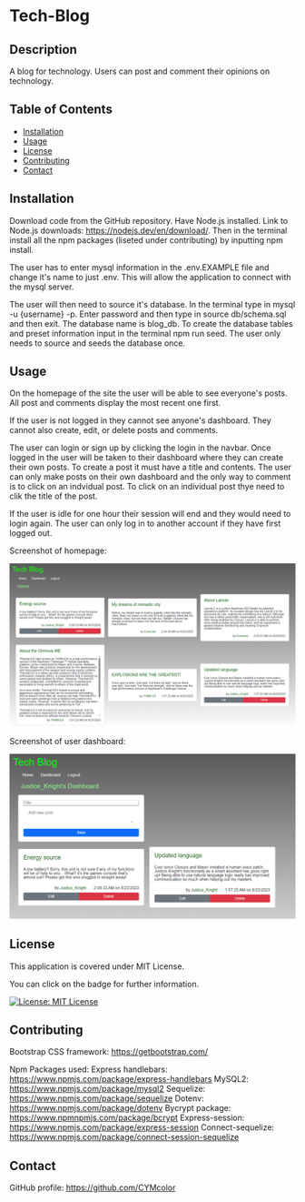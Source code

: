 # Tech-Blog

## Description
A blog for technology. Users can post and comment their opinions on technology.

## Table of Contents
- [Installation](#installation)
- [Usage](#usage)
- [License](#license)
- [Contributing](#contributing)
- [Contact](#contact)

## Installation
Download code from the GitHub repository. Have Node.js installed. Link to Node.js downloads: https://nodejs.dev/en/download/. Then in the terminal install all the npm packages (liseted under contributing) by inputting npm install. 

The user has to enter mysql information in the .env.EXAMPLE file and change it's name to just .env. This will allow the application to connect with the mysql server. 

The user will then need to source it's database. In the terminal type in mysql -u {username} -p. Enter password and then type in source db/schema.sql and then exit. The database name is blog_db. To create the database tables and preset information input in the terminal npm run seed. The user only needs to source and seeds the database once.

## Usage
On the homepage of the site the user will be able to see everyone's posts. All post and comments display the most recent one first.

If the user is not logged in they cannot see anyone's dashboard. They cannot also create, edit, or delete posts and comments.

The user can login or sign up by clicking the login in the navbar. Once logged in the user will be taken to their dashboard where they can create their own posts. To create a post it must have a title and contents. The user can only make posts on their own dashboard and the only way to comment is to click on an indvidual post. To click on an individual post thye need to clik the title of the post. 

If the user is idle for one hour their session will end and they would need to login again. The user can only log in to another account if they have first logged out.

Screenshot of homepage: 

![the blog's homepage](./public/images/home.PNG)

Screenshot of user dashboard: 

![the blog's dashboard](./public/images/dashboard.PNG)

## License
 This application is covered under MIT License.

You can click on the badge for further information.

[![License: MIT License](https://img.shields.io/badge/License-MIT_License-blue.svg)](https://opensource.org/licenses/MIT)

## Contributing
Bootstrap CSS framework: https://getbootstrap.com/

Npm Packages used:
    Express handlebars: https://www.npmjs.com/package/express-handlebars
    MySQL2: https://www.npmjs.com/package/mysql2
    Sequelize: https://www.npmjs.com/package/sequelize
    Dotenv: https://www.npmjs.com/package/dotenv
    Bycrypt package: https://www.npmnpmjs.com/package/bcrypt
    Express-session: https://www.npmjs.com/package/express-session
    Connect-sequelize: https://www.npmjs.com/package/connect-session-sequelize

## Contact
GitHub profile: https://github.com/CYMcolor
